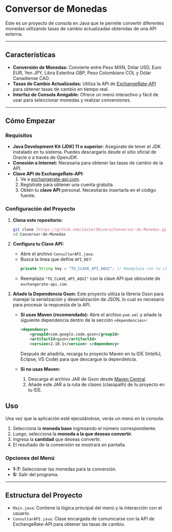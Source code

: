 # Conversor de Monedas

Este es un proyecto de consola en Java que te permite convertir diferentes monedas utilizando tasas de cambio actualizadas obtenidas de una API externa.

---

## Características

* **Conversión de Monedas:** Convierte entre Peso MXN, Dólar USD, Euro EUR, Yen JPY, Libra Esterlina GBP, Peso Colombiano COL y Dólar Canadiense CAD.
* **Tasas de Cambio Actualizadas:** Utiliza la API de [ExchangeRate-API](https://www.exchangerate-api.com/) para obtener tasas de cambio en tiempo real.
* **Interfaz de Consola Amigable:** Ofrece un menú interactivo y fácil de usar para seleccionar monedas y realizar conversiones.

---

## Cómo Empezar

### Requisitos

* **Java Development Kit (JDK) 11 o superior:** Asegúrate de tener el JDK instalado en tu sistema. Puedes descargarlo desde el sitio oficial de Oracle o a través de OpenJDK.
* **Conexión a Internet:** Necesaria para obtener las tasas de cambio de la API.
* **Clave API de ExchangeRate-API:**
    1.  Ve a [exchangerate-api.com](https://www.exchangerate-api.com/).
    2.  Regístrate para obtener una cuenta gratuita.
    3.  Obtén tu **clave API** personal. Necesitarás insertarla en el código fuente.

### Configuración del Proyecto

1.  **Clona este repositorio:**
    ```bash
    git clone [https://github.com/Javier30ivera/Conversor-de-Monedas.git](https://github.com/Javier30ivera/Conversor-de-Monedas.git)
    cd Conversor-de-Monedas
    ```

2.  **Configura tu Clave API:**
    * Abre el archivo `ConsultarAPI.java`.
    * Busca la línea que define `API_KEY`:
        ```java
        private String key = "TU_CLAVE_API_AQUI"; // Reemplaza con tu clave API real
        ```
    * Reemplaza `"TU_CLAVE_API_AQUI"` con la clave API que obtuviste de `exchangerate-api.com`.

3.  **Añade la Dependencia Gson:**
    Este proyecto utiliza la librería Gson para manejar la serialización y deserialización de JSON, lo cual es necesario para procesar la respuesta de la API.

    * **Si usas Maven (recomendado):**
        Abre el archivo `pom.xml` y añade la siguiente dependencia dentro de la sección `<dependencies>`:
        ```xml
        <dependency>
            <groupId>com.google.code.gson</groupId>
            <artifactId>gson</artifactId>
            <version>2.10.1</version> </dependency>
        ```
        Después de añadirla, recarga tu proyecto Maven en tu IDE (IntelliJ, Eclipse, VS Code) para que descargue la dependencia.

    * **Si no usas Maven:**
        1.  Descarga el archivo JAR de Gson desde [Maven Central](https://mvnrepository.com/artifact/com.google.code.gson/gson).
        2.  Añade este JAR a la ruta de clases (classpath) de tu proyecto en tu IDE.

## Uso

Una vez que la aplicación esté ejecutándose, verás un menú en la consola:

1.  Selecciona la **moneda base** ingresando el número correspondiente.
2.  Luego, selecciona la **moneda a la que deseas convertir**.
3.  Ingresa la **cantidad** que deseas convertir.
4.  El resultado de la conversión se mostrará en pantalla.

### Opciones del Menú

* **1-7:** Seleccionar las monedas para la conversión.
* **S:** Salir del programa.

---

## Estructura del Proyecto

* `Main.java`: Contiene la lógica principal del menú y la interacción con el usuario.
* `ConsultarAPI.java`: Clase encargada de comunicarse con la API de ExchangeRate-API para obtener las tasas de cambio.

